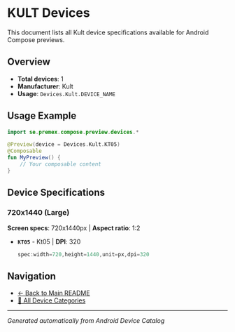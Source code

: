 # KULT Devices

This document lists all Kult device specifications available for Android Compose previews.

## Overview

- **Total devices**: 1
- **Manufacturer**: Kult
- **Usage**: `Devices.Kult.DEVICE_NAME`

## Usage Example

```kotlin
import se.premex.compose.preview.devices.*

@Preview(device = Devices.Kult.KT05)
@Composable
fun MyPreview() {
    // Your composable content
}
```

## Device Specifications

### 720x1440 (Large)

**Screen specs**: 720x1440px | **Aspect ratio**: 1:2

- **`KT05`** - Kt05 | **DPI**: 320
  ```kotlin
  spec:width=720,height=1440,unit=px,dpi=320
  ```

## Navigation

- [← Back to Main README](../../README.md)
- [📱 All Device Categories](../README.md)

---
*Generated automatically from Android Device Catalog*
